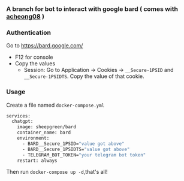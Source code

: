 ### A branch for bot to interact with google bard ( comes with [acheong08](https://github.com/acheong08/Bard) )
### Authentication
Go to https://bard.google.com/

- F12 for console
- Copy the values
  - Session: Go to Application → Cookies → `__Secure-1PSID` and `__Secure-1PSIDTS`. Copy the value of that cookie.
### Usage
Create a file named `docker-compose.yml`
```bash
services:
  chatgpt:
    image: sheepgreen/bard
    container_name: bard
    environment:
      - BARD__Secure_1PSID="value got above"
      - BARD__Secure_1PSIDTS="value got above"
      - TELEGRAM_BOT_TOKEN="your telegram bot token"
    restart: always
```
Then run `docker-compose up -d`,that's all!
